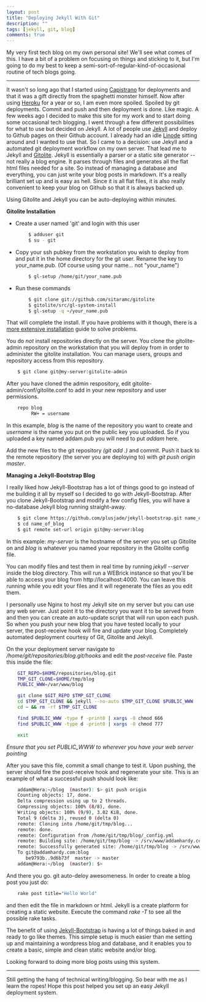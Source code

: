 ```yaml
---
layout: post
title: "Deploying Jekyll With Git"
description: ""
tags: [jekyll, git, blog]
comments: true
---
```


My very first tech blog on my own personal site! We'll see what comes of this. I have a bit of a problem on focusing on things and sticking to it, but I'm going to do my best to keep a semi-sort-of-regular-kind-of-occasional routine of tech blogs going. <!-- more -->

* * *

It wasn't so long ago that I started using [Capistrano](http://capify.com) for deployments and that it was a gift directly from the spaghetti monster himself. Now after using [Heroku](http://heroku.com) for a year or so, I am even more spoiled. Spoiled by git deployments. Commit and push and then deployment is done. Like magic. A few weeks ago I decided to make this site for my work and to start doing some occasional tech blogging. I went through a few different possibilities for what to use but decided on Jekyll. A lot of people use [Jekyll](http://jekyllrb.com) and deploy to Github pages on their Github account. I already had an idle [Linode](http://linode.com) sitting around and I wanted to use that. So I came to a decision: use Jekyll and a automated git deployment workflow on my own server. That lead me to Jekyll and [Gitolite](http://github.com/sitaramc/gitolite). Jekyll is essentially a parser or a static site generator -- not really a blog engine. It parses through files and generates all the flat html files needed for a site. So instead of managing a database and everything, you can just write your blog posts in markdown. It's a really brilliant set up and is easy as hell. Since it is all flat files, it is also really convenient to keep your blog on Github so that it is always backed up.

Using Gitolite and Jekyll you can be auto-deploying within minutes.

**Gitolite Installation**

* Create a user named 'git' and login with this user
```bash
		$ adduser git
		$ su - git
```
* Copy your ssh pubkey from the workstation you wish to deploy from and put it in the home directory for the git user. Rename the key to your_name.pub. (Of course using your name... not "your_name")
```bash
		$ gl-setup /home/git/your_name.pub
```
* Run these commands
```bash
		$ git clone git://github.com/sitaramc/gitolite
		$ gitolite/src/gl-system-install
		$ gl-setup -q ~/your_name.pub
```
That will complete the install. If you have problems with it though, there is a [more extensive installation](http://sitaramc.github.com/gitolite/install.html#insttrouble) guide to solve problems.

You do *not* install repositories directly on the server. You clone the gitolite-admin repository on the workstation that you will deploy from in order to administer the gitolite installation. You can manage users, groups and repository access from this repository.
```bash
	$ git clone git@my-server:gitolite-admin
```

After you have cloned the admin respository, edit gitolite-admin/conf/gitolite.conf to add in your new repository and user permissions.
```bash
	repo blog
	     RW+ = username
```
In this example, *blog* is the name of the repository you want to create and *username* is the name you put on the public key you uploaded. So if you uploaded a key named addam.pub you will need to put *addam* here.

Add the new files to the git repository *(git add .)* and commit. Push it back to the remote repository (the server you are deploying to) with *git push origin master*.

**Managing a Jekyll-Bootstrap Blog**

I really liked how Jekyll-Bootstrap has a lot of things good to go instead of me building it all by myself so I decided to go with Jekyll-Bootstrap. After you clone Jekyll-Bootstrap and modify a few config files, you will have a no-database Jekyll blog running straight-away.
```bash
	$ git clone https://github.com/plusjade/jekyll-bootstrap.git name_of_blog
	$ cd name_of_blog
	$ git remote set-url origin git@my-server:blog
```
In this example: *my-server* is the hostname of the server you set up Gitolite on and *blog* is whatever you named your repository in the Gitolite config file.

You can modify files and test them in real time by running *jekyll --server* inside the blog directory. This will run a WEBrick instance so that you'll be able to access your blog from http://localhost:4000. You can leave this running while you edit your files and it will regenerate the files as you edit them.

I personally use Nginx to host my Jekyll site on my server but you can use any web server. Just point it to the directory you want it to be served from and then you can create an auto-update script that will run upon each push. So when you push your new blog that you have tested locally to your server, the post-receive hook will fire and update your blog. Completely automated deployment courtesy of Git, Gitolite and Jekyll.

On the your deployment server navigate to */home/git/repositories/blog.git/hooks* and edit the *post-receive* file. Paste this inside the file:
```bash
	GIT_REPO=$HOME/repositories/blog.git
	TMP_GIT_CLONE=$HOME/tmp/blog
	PUBLIC_WWW=/var/www/blog

	git clone $GIT_REPO $TMP_GIT_CLONE
	cd $TMP_GIT_CLONE && jekyll --no-auto $TMP_GIT_CLONE $PUBLIC_WWW
	cd ~ && rm -rf $TMP_GIT_CLONE

	find $PUBLIC_WWW -type f -print0 | xargs -0 chmod 666
	find $PUBLIC_WWW -type d -print0 | xargs -0 chmod 777

	exit
```
*Ensure that you set PUBLIC_WWW to wherever you have your web server pointing*

After you save this file, commit a small change to test it. Upon pushing, the server should fire the post-receive hook and regenerate your site. This is an example of what a successful push should look like:
```bash
	addam@Hera:~/blog  (master): $> git push origin
	Counting objects: 17, done.
	Delta compression using up to 2 threads.
	Compressing objects: 100% (8/8), done.
	Writing objects: 100% (9/9), 3.02 KiB, done.
	Total 9 (delta 3), reused 0 (delta 0)
	remote: Cloning into /home/git/tmp/blog...
	remote: done.
	remote: Configuration from /home/git/tmp/blog/_config.yml
	remote: Building site: /home/git/tmp/blog -> /srv/www/addamhardy.com
	remote: Successfully generated site: /home/git/tmp/blog -> /srv/www/addamhardy.com
	To git@addamhardy.com:blog
	   be9793b..9d6b73f  master -> master
	addam@Hera:~/blog  (master): $>
```
And there you go. git auto-deloy awesomeness. In order to create a blog post you just do:
```bash
	rake post title="Hello World"
```
and then edit the file in markdown or html. Jekyll is a create platform for creating a static website. Execute the command *rake -T* to see all the possible rake tasks.

The benefit of using [Jekyll-Bootstrap](http://jekyllbootstrap.com/usage/jekyll-quick-start.html) is having a lot of things baked in and ready to go like themes. This simple setup is much easier than me setting up and maintaining a wordpress blog and database, and it enables you to create a basic, simple and clean static website and/or blog.

Looking forward to doing more blog posts using this system.

***

Still getting the hang of technical writing/blogging. So bear with me as I learn the ropes! Hope this post helped you set up an easy Jekyll deployment system.
